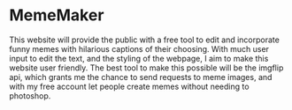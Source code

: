 # MemeMaker
This website will provide the public with a free tool to edit and incorporate funny memes with hilarious captions of their choosing. With much user input to edit the text, and the styling of the webpage, I aim to make this website user friendly. The best tool to make this possible will be the imgflip api, which grants me the chance to send requests to meme images, and with my free account let people create memes without needing to photoshop.
